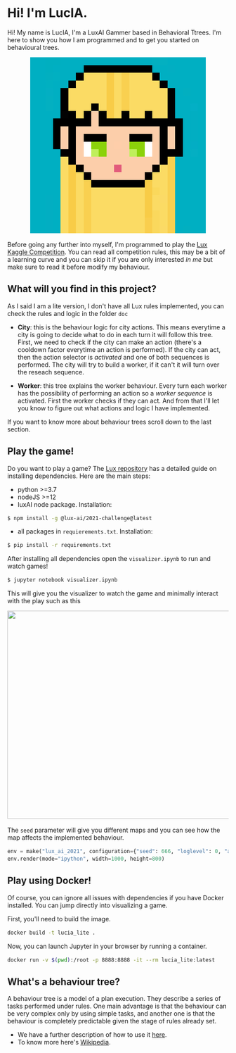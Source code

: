 # Hi! I'm LucIA.

Hi! My name is LucIA, I'm a LuxAI Gammer based in Behavioral Ttrees. I'm here to show you how I am programmed and to get you started on behavioural trees.

<p align="center">
  <img width="400" src="img/avatar/400px/lucia_avatar_400.jpg">
</p>

Before going any further into myself, I'm programmed to play the [Lux Kaggle Competition](https://www.lux-ai.org/). You can read all competition rules, this may be a bit of a learning curve and you can skip it if you are only interested _in me_ but make sure to read it before modify my behaviour. 


## What will you find in this project?

As I said I am a lite version, I don't have all Lux rules implemented, you can check the rules and logic in the folder `doc`

- **City**: this is the behaviour logic for city actions. This means everytime a city is going to decide what to do in each turn it will follow this tree. First, we need to check if the city can make an action (there's a cooldown factor everytime an action is performed). If the city can act, then the action selector is _activated_ and one of both sequences is performed. The city will try to build a worker, if it can't it will turn over the reseach sequence. 

- **Worker**: this tree explains the worker behaviour. Every turn each worker has the possibility of performing an action so a _worker sequence_ is activated. First the worker checks if they can act. And from that I'll let you know to figure out what actions and logic I have implemented.

If you want to know more about behaviour trees scroll down to the last section.


## Play the game!

Do you want to play a game?  The [Lux repository](https://github.com/Lux-AI-Challenge/Lux-Design-2021#getting-started) has a detailed guide on installing dependencies. Here are the main steps:

- python >=3.7
- nodeJS >=12
- luxAI node package. Installation: 

```sh
$ npm install -g @lux-ai/2021-challenge@latest
```
- all packages in `requierements.txt`. Installation: 

```sh
$ pip install -r requirements.txt
```

After installing all dependencies open the `visualizer.ipynb` to run and watch games!

```sh
$ jupyter notebook visualizer.ipynb
```



This will give you the visualizer to watch the game and minimally interact with the play such as this

<p align="center">
  <img width="600" height="473" src="img/game.gif">
</p>

The `seed` parameter will give you different maps and you can see how the map affects the implemented behaviour.


```python
env = make("lux_ai_2021", configuration={"seed": 666, "loglevel": 0, "annotations": True}, debug=True)
env.render(mode="ipython", width=1000, height=800)
```

## Play using Docker!

Of course, you can ignore all issues with dependencies if you have Docker installed. You can jump directly into visualizing a game.

First, you'll need to build the image.
```bash
docker build -t lucia_lite .
```

Now, you can launch Jupyter in your browser by running a container.
```bash
docker run -v $(pwd):/root -p 8888:8888 -it --rm lucia_lite:latest
```


## What's a behaviour tree?

A behaviour tree is a model of a plan execution. They describe a series of tasks performed under rules. One main advantage is that the behaviour can be very complex only by using simple tasks, and another one is that the behaviour is completely predictable given the stage of rules already set.

* We have a further description of how to use it [here](doc/README.md).
* To know more here's [Wikipedia](https://en.wikipedia.org/wiki/Behavior_tree_(artificial_intelligence,_robotics_and_control)).
